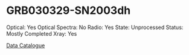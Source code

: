 # GRB030329-SN2003dh

Optical: Yes
Optical Spectra: No
Radio: Yes
State: Unprocessed
Status: Mostly Completed
Xray: Yes

[Data Catalogue](GRB030329-SN2003dh%20954caea340af40aa9aa74f9cc5ec78fe/Data%20Catalogue%20c3e351d75aef4da495883829d6fde1e4.csv)